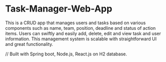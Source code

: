 # Task-Manager-Web-App

This is a CRUD app that manages users and tasks based on various components such as name, team, position, deadline and status of action items. 
Users can swiftly and easily add, delete, edit and view task and user information. This management system is scalable with straightforward UI and great functionality.

// Built with Spring boot, Node.js, React.js on H2 database. 
